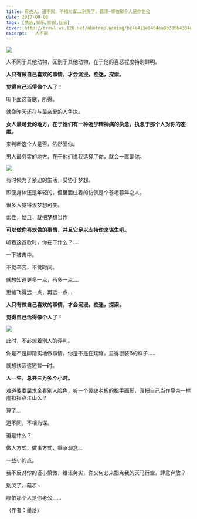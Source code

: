 ```yaml
---
title: 有些人，道不同，不相为谋……别哭了，菇凉~哪怕那个人是你老公
date: 2017-09-08
tags: [情感,娱乐,影视,社会]
cover: http://crawl.ws.126.net/nbotreplaceimg/bc4e413e0404ea8b386b4334d5ba150d/cd84682ce8b9106665c6a6cdeee7d4c7.jpg
excerpt:   人不同
---
```

![](http://crawl.ws.126.net/nbotreplaceimg/bc4e413e0404ea8b386b4334d5ba150d/cd84682ce8b9106665c6a6cdeee7d4c7.jpg)  

人不同于其他动物，区别于其他动物，在于他的喜恶程度特别鲜明。

**人只有做自己喜欢的事情，才会沉浸，痴迷，探索。**

**觉得自己活得像个人了！**

听下面这首歌，所得。

就像昨天还在与最亲爱的人争执。

**女人最可爱的地方，在于她们有一种近乎精神病的执念，执念于那个人对你的态度。**

来判断这个人是否，依然爱你。

男人最务实的地方，在于他们说我选择了你，就会一直爱你。

![](http://crawl.ws.126.net/nbotreplaceimg/bc4e413e0404ea8b386b4334d5ba150d/355723cefe3d554c497ed918e4af32fd.jpg)  

有时候为了紧迫的生活，妥协于梦想。  

即便身体还是年轻的，但里面住着的仿佛是个苍老暮年之人。

很多人觉得谈梦想可笑。

索性，姑且，就把梦想当作

**可以做你喜欢做的事情，并且它足以支持你来谋生吧。**

听着这首歌时，你在干什么？....

一下被击中。

不觉辛苦，不觉时间。

就想知道更多一点，再多一点....

思绪飞得远一点，再远一点....

**人只有做自己喜欢的事情，才会沉浸，痴迷，探索。**

**觉得自己活得像个人了！**

![](http://crawl.ws.126.net/nbotreplaceimg/49dc115816087eac67b3eab55e507b87/d11eb3c739153bfa2dca7b6a1da49996.jpg)  

此时，不必想着别人的评判。

你是不是脚踏实地做事情，你是不是在炫耀，显得很装B的样子.....

就想快活这短暂一时。

**人一生，总共三万多个小时。**

难道要委屈求全看别人脸色，听一个傻缺老板的指手画脚，真把自己当作皇帝一样虚拟指点江山么？

算了...  

道不同，不相为谋。

道是什么？

做人方式，做事方式，秉承观念...

一些小的点。

我不反对你的谨小慎微，维诺务实，你又何必来指点我的天马行空，肆意奔放？

别哭了，菇凉~

哪怕那个人是你老公......

（作者：墨落）

